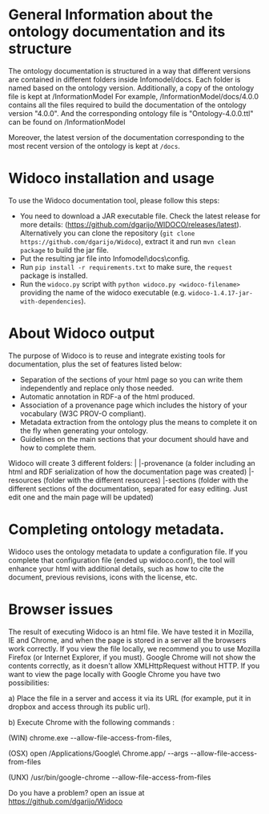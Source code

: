 General Information about the ontology documentation and its structure
===================
The ontology documentation is structured in a way that different versions are contained in different folders inside Infomodel/docs. Each folder is named based on the ontology version. Additionally, a copy of the ontology file is kept at /InformationModel
For example, /InformationModel/docs/4.0.0 contains all the files required to build the documentation of the ontology version "4.0.0". And the corresponding ontology file is "Ontology-4.0.0.ttl" can be found on /InformationModel

Moreover, the latest version of the documentation corresponding to the most recent version of the ontology is kept at `/docs`.

Widoco installation and usage
===================
To use the Widoco documentation tool, please follow this steps:
* You need to download a JAR executable file. Check the latest release for more 
details: (https://github.com/dgarijo/WIDOCO/releases/latest). Alternatively you can clone the repository
(`git clone https://github.com/dgarijo/Widoco`), extract it and run `mvn clean package` to build the jar file.
* Put the resulting jar file into Infomodel\docs\config.
* Run `pip install -r requirements.txt` to make sure, the `request` package is installed.
* Run the `widoco.py` script with `python widoco.py <widoco-filename>` providing the name of the widoco executable (e.g.
`widoco-1.4.17-jar-with-dependencies`).

About Widoco output
===================
The purpose of Widoco is to reuse and integrate existing tools for documentation, plus the set of features listed below:
* Separation of the sections of your html page so you can write them independently and replace only those needed.
* Automatic annotation in RDF-a of the html produced.
* Association of a provenance page which includes the history of your vocabulary (W3C PROV-O compliant).
* Metadata extraction from the ontology plus the means to complete it on the fly when generating your ontology.
* Guidelines on the main sections that your document should have and how to complete them.

Widoco will create 3 different folders:
|
|-provenance (a folder including an html and RDF serialization of how the documentation page was created)
|-resources (folder with the different resources)
|-sections (folder with the different sections of the documentation, separated for easy editing. Just edit one and the main page will be updated)

Completing ontology metadata.
===================
Widoco uses the ontology metadata to update a configuration file. If you complete that configuration file (ended up widoco.conf), the tool will enhance your html with additional details, such as how to cite the document, previous revisions, icons with the license, etc.

Browser issues
==========
The result of executing Widoco is an html file. We have tested it in Mozilla, IE and Chrome, and when the page is stored in a server all the browsers work correctly. If you view the file locally, we recommend you to use Mozilla Firefox (or Internet Explorer, if you must). Google Chrome will not show the contents correctly, as it doesn't allow  XMLHttpRequest without HTTP. If you want to view the page locally with Google Chrome you have two possibilities:

a) Place the file in a server and access it via its URL (for example, put it in dropbox and access through its public url).

b) Execute Chrome with the following commands :

(WIN) chrome.exe --allow-file-access-from-files,

(OSX) open /Applications/Google\ Chrome.app/ --args --allow-file-access-from-files

(UNX) /usr/bin/google-chrome --allow-file-access-from-files

Do you have a problem? open an issue at https://github.com/dgarijo/Widoco